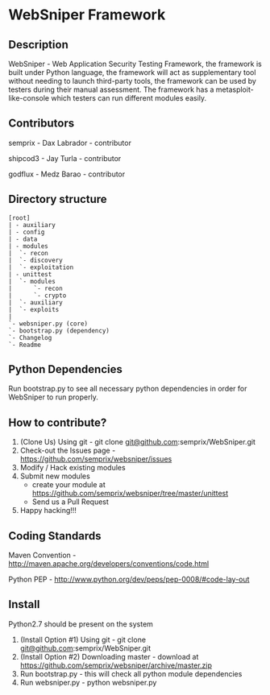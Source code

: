 WebSniper Framework
=====================

Description
----------------
WebSniper - Web Application Security Testing Framework, the framework is built under Python language, the framework will act as supplementary tool without needing to launch third-party tools, the framework can be used by testers during their manual assessment. The framework has a metasploit-like-console which testers can run different modules easily.

Contributors
----------------

semprix - Dax Labrador - contributor

shipcod3 - Jay Turla - contributor

godflux - Medz Barao - contributor

Directory structure
-------------------

	[root]
	| - auxiliary
    | - config
    | - data
    | - modules
    |  `- recon
    |  `- discovery
    |  `- exploitation
    | - unittest
    |  `- modules
    |      `- recon
    |	   `- crypto
    |  `- auxiliary
    |  `- exploits
    |
    `- websniper.py (core)
    `- bootstrap.py (dependency)
	`- Changelog
	`- Readme

Python Dependencies
-------------------
Run bootstrap.py to see all necessary python dependencies in order for WebSniper to run properly.

How to contribute?
-------------------
1. (Clone Us) Using git - git clone git@github.com:semprix/WebSniper.git
2. Check-out the Issues page - https://github.com/semprix/websniper/issues
3. Modify / Hack existing modules
4. Submit new modules
    - create your module at https://github.com/semprix/websniper/tree/master/unittest
    - Send us a Pull Request
5. Happy hacking!!!

Coding Standards
-------------------
Maven Convention - http://maven.apache.org/developers/conventions/code.html

Python PEP - http://www.python.org/dev/peps/pep-0008/#code-lay-out

Install
------------------

Python2.7 should be present on the system

1. (Install Option #1) Using git - git clone git@github.com:semprix/WebSniper.git
2. (Install Option #2) Downloading master - download at https://github.com/semprix/websniper/archive/master.zip
3. Run bootstrap.py - this will check all python module dependencies
4. Run websniper.py - python websniper.py

